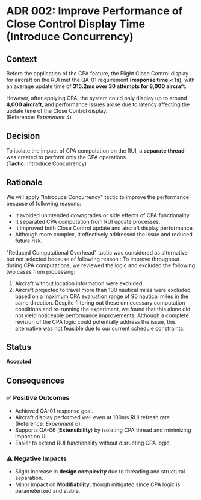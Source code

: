 # ADR 002: Improve Performance of Close Control Display Time (Introduce Concurrency)

## Context

Before the application of the CPA feature, the Flight Close Control display for aircraft on the RUI met the QA-01 requirement (**response time < 1s**), with an average update time of **315.2ms over 30 attempts for 8,000 aircraft**.

However, after applying CPA, the system could only display up to around **4,000 aircraft**, and performance issues arose due to latency affecting the update time of the Close Control display.  
(Reference: *Experiment 4*)


## Decision

To isolate the impact of CPA computation on the RUI, a **separate thread** was created to perform only the CPA operations.  
(**Tactic:** Introduce Concurrency)


## Rationale

We will apply "Introduce Concurrency" tactic to improve the performance because of following reasons:
- It avoided unintended downgrades or side effects of CPA functionality.
- It separated CPA computation from RUI update processes.
- It improved both Close Control update and aircraft display performance.
- Although more complex, it effectively addressed the issue and reduced future risk.

"Reduced Computational Overhead" tactic was considered as alternative but not selected because of following reason :
To improve throughput during CPA computations, we reviewed the logic and excluded the following two cases from processing:
1) Aircraft without location information were excluded.
2) Aircraft projected to travel more than 100 nautical miles were excluded, based on a maximum CPA evaluation range of 90 nautical miles in the same direction.
Despite filtering out these unnecessary computation conditions and re-running the experiment, we found that this alone did not yield noticeable performance improvements. Although a complete revision of the CPA logic could potentially address the issue, this alternative was not feasible due to our current schedule constraints.


## Status

**Accepted**


## Consequences

### ✅ Positive Outcomes

- Achieved QA-01 response goal.
- Aircraft display performed well even at 100ms RUI refresh rate (Reference: *Experiment 6*).
- Supports QA-06 (**Extensibility**) by isolating CPA thread and minimizing impact on UI.
- Easier to extend RUI functionality without disrupting CPA logic.

### ⚠️ Negative Impacts

- Slight increase in **design complexity** due to threading and structural separation.
- Minor impact on **Modifiability**, though mitigated since CPA logic is parameterized and stable.


